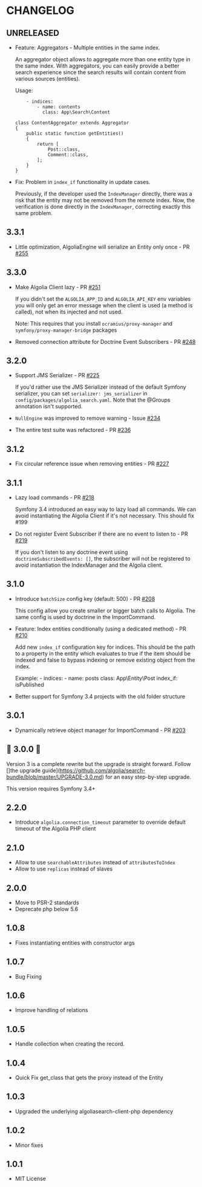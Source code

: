 CHANGELOG
=========

UNRELEASED
----------

* Feature: Aggregators - Multiple entities in the same index.

    An aggregator object allows to aggregate more than
    one entity type in the same index. With aggregators,
    you can easily provide a better search experience 
    since the search results will contain content from
    various sources (entities).

    Usage:

    ```
        - indices:
            - name: contents
              class: App\Search\Content
    ```

    ```
    class ContentAggregator extends Aggregator
    {
        public static function getEntities()
        {
            return [
                Post::class,
                Comment::class,
            ];
        }
    }
    ```

* Fix: Problem in `index_if` functionality in update cases.

    Previously, if the developer used the `IndexManager` directly,
    there was a risk that the entity may not be removed from the remote
    index. Now, the verification is done directly in the `IndexManager`,
    correcting exactly this same problem.


3.3.1
----------

* Little optimization, AlgoliaEngine will serialize an Entity only once - PR [#255](https://github.com/algolia/search-bundle/pull/255) 


3.3.0
----------

* Make Algolia Client lazy - PR [#251](https://github.com/algolia/search-bundle/pull/251)
    
    If you didn't set the `ALGOLIA_APP_ID` and `ALGOLIA_API_KEY` env variables
    you will only get an error message when the client is used (a method is called),
    not when its injected and not used.
    
    Note: This requires that you install `ocramius/proxy-manager` and 
    `symfony/proxy-manager-bridge` packages 
    

* Removed connection attribute for Doctrine Event Subscribers - PR [#248](https://github.com/algolia/search-bundle/pull/248)



3.2.0
----------

* Support JMS Serializer - PR [#225](https://github.com/algolia/search-bundle/pull/225)

    If you'd rather use the JMS Serializer instead of the default Symfony serializer,
    you can set `serializer: jms_serializer` in `config/packages/algolia_search.yaml`.
    Note that the @Groups annotation isn't supported.
    
* `NullEngine` was improved to remove warning - Issue [#234](https://github.com/algolia/search-bundle/issues/234)

* The entire test suite was refactored - PR [#236](https://github.com/algolia/search-bundle/pull/236)


3.1.2
-----

* Fix circular reference issue when removing entities - PR [#227](https://github.com/algolia/search-bundle/pull/227)

3.1.1
-----

* Lazy load commands - PR [#218](https://github.com/algolia/search-bundle/pull/218)

    Symfony 3.4 introduced an easy way to lazy load all commands. We can avoid instantiating
    the Algolia Client if it's not necessary.
    This should fix #199

* Do not register Event Subscriber if there are no event to listen to - PR [#219](https://github.com/algolia/search-bundle/pull/219)

    If you don't listen to any doctrine event using `doctrineSubscribedEvents: []`,
    the subscriber will not be registered to avoid instantiation the IndexManager and 
    the Algolia client.

3.1.0
-----

* Introduce `batchSize` config key (default: 500) - PR [#208](https://github.com/algolia/search-bundle/pull/208)
    
    This config allow you create smaller or bigger batch calls to Algolia. The same config is used by doctrine in the ImportCommand.
    
* Feature: Index entities conditionally (using a dedicated method) - PR [#210](https://github.com/algolia/search-bundle/pull/210)

    Add new `index_if` configuration key for indices.
    This should be the path to a property in the entity which
    evaluates to true if the item should be indexed and false to 
    bypass indexing or remove existing object from the index.

    Example:
        - indices:
            - name: posts
              class: App\Entity\Post
              index_if: isPublished

* Better support for Symfony 3.4 projects with the old folder structure

3.0.1
-----

* Dynamically retrieve object manager for ImportCommand - PR [#203](https://github.com/algolia/search-bundle/pull/203)

🎉 3.0.0 🎉
----------

Version 3 is a complete rewrite but the upgrade is straight forward.
Follow []the upgrade guide](https://github.com/algolia/search-bundle/blob/master/UPGRADE-3.0.md) for an easy step-by-step upgrade.

This version requires Symfony 3.4+

2.2.0
-----

- Introduce `algolia.connection_timeout` parameter to override default timeout of the Algolia PHP client

2.1.0
-----

- Allow to use `searchableAttributes` instead of `attributesToIndex`
- Allow to use `replicas` instead of slaves

2.0.0
-----

- Move to PSR-2 standards
- Deprecate php below 5.6

1.0.8
-----

- Fixes instantiating entities with constructor args

1.0.7
-----

- Bug Fixing

1.0.6
-----

- Improve handling of relations

1.0.5
-----

- Handle collection when creating the record.

1.0.4
-----

- Quick Fix get_class that gets the proxy instead of the Entity

1.0.3
-----

- Upgraded the underlying algoliasearch-client-php dependency

1.0.2
-----

- Minor fixes

1.0.1
-----

- MIT License
